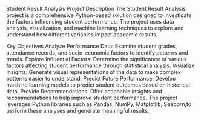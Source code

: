 Student Result Analysis
Project Description
The Student Result Analysis project is a comprehensive Python-based solution designed to investigate the factors influencing student performance. The project uses data analysis, visualization, and machine learning techniques to explore and understand how different variables impact academic results.

Key Objectives
Analyze Performance Data: Examine student grades, attendance records, and socio-economic factors to identify patterns and trends.
Explore Influential Factors: Determine the significance of various factors affecting student performance through statistical analysis.
Visualize Insights: Generate visual representations of the data to make complex patterns easier to understand.
Predict Future Performance: Develop machine learning models to predict student outcomes based on historical data.
Provide Recommendations: Offer actionable insights and recommendations to help improve student performance.
The project leverages Python libraries such as Pandas, NumPy, Matplotlib, Seaborn,to perform these analyses and generate meaningful results.
